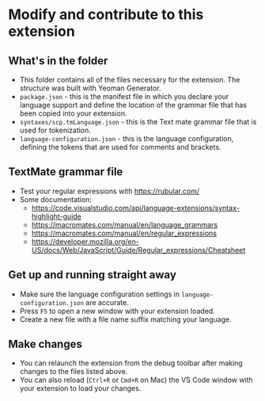 # Modify and contribute to this extension

## What's in the folder

* This folder contains all of the files necessary for the extension. The structure was built with Yeoman Generator.
* `package.json` - this is the manifest file in which you declare your language support and define the location of the grammar file that has been copied into your extension.
* `syntaxes/scp.tmLanguage.json` - this is the Text mate grammar file that is used for tokenization.
* `language-configuration.json` - this is the language configuration, defining the tokens that are used for comments and brackets.

## TextMate grammar file

* Test your regular expressions with <https://rubular.com/>
* Some documentation:
  * <https://code.visualstudio.com/api/language-extensions/syntax-highlight-guide>
  * <https://macromates.com/manual/en/language_grammars>
  * <https://macromates.com/manual/en/regular_expressions>
  * <https://developer.mozilla.org/en-US/docs/Web/JavaScript/Guide/Regular_expressions/Cheatsheet>

## Get up and running straight away

* Make sure the language configuration settings in `language-configuration.json` are accurate.
* Press `F5` to open a new window with your extension loaded.
* Create a new file with a file name suffix matching your language.

## Make changes

* You can relaunch the extension from the debug toolbar after making changes to the files listed above.
* You can also reload (`Ctrl+R` or `Cmd+R` on Mac) the VS Code window with your extension to load your changes.
